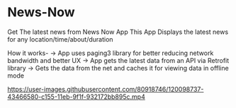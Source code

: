 # News-Now
Get The latest news from News Now App 
This App Displays the latest news for any location/time/about/duration

How it works-
     -> App uses paging3 library for better reducing network bandwidth and better UX 
     -> App gets the latest data from an API via Retrofit library 
     -> Gets the data from the net and caches it for viewing data in offline mode 
     
     
     
     
    

https://user-images.githubusercontent.com/80918746/120098737-43466580-c155-11eb-9f1f-932172bb895c.mp4

